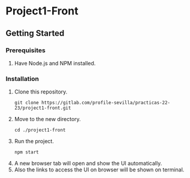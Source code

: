 # Project1-Front

## Getting Started

### Prerequisites
1. Have Node.js and NPM installed.

### Installation
1. Clone this repository.
   ```shell
   git clone https://gitlab.com/profile-sevilla/practicas-22-23/project1-front.git
   ```
2. Move to the new directory.
   ```shell
   cd ./project1-front
   ```
3. Run the project.
   ```shell
   npm start
   ```
4. A new browser tab will open and show the UI automatically.
5. Also the links to access the UI on browser will be shown on terminal.